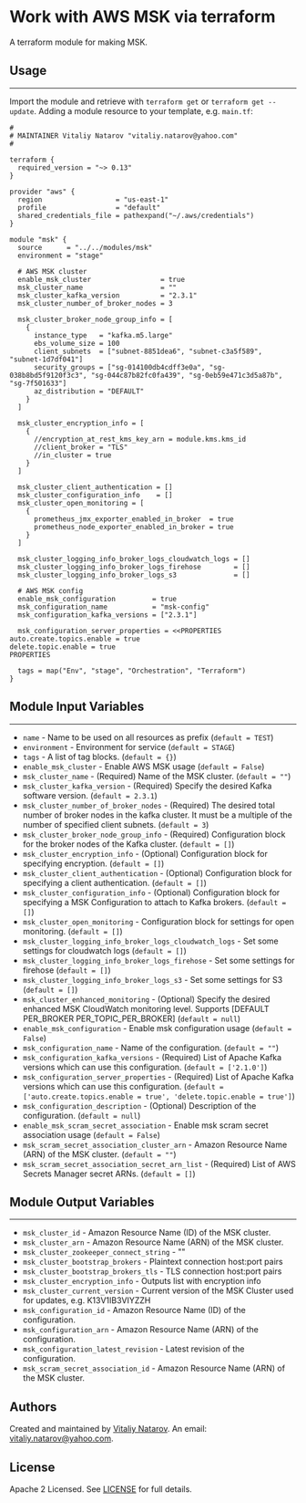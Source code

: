 # Work with AWS MSK via terraform

A terraform module for making MSK.


## Usage
----------------------
Import the module and retrieve with ```terraform get``` or ```terraform get --update```. Adding a module resource to your template, e.g. `main.tf`:

```
#
# MAINTAINER Vitaliy Natarov "vitaliy.natarov@yahoo.com"
#

terraform {
  required_version = "~> 0.13"
}

provider "aws" {
  region                  = "us-east-1"
  profile                 = "default"
  shared_credentials_file = pathexpand("~/.aws/credentials")
}

module "msk" {
  source      = "../../modules/msk"
  environment = "stage"

  # AWS MSK cluster
  enable_msk_cluster                 = true
  msk_cluster_name                   = ""
  msk_cluster_kafka_version          = "2.3.1"
  msk_cluster_number_of_broker_nodes = 3

  msk_cluster_broker_node_group_info = [
    {
      instance_type   = "kafka.m5.large"
      ebs_volume_size = 100
      client_subnets  = ["subnet-8851dea6", "subnet-c3a5f589", "subnet-1d7df041"]
      security_groups = ["sg-014100db4cdff3e0a", "sg-038b8bd5f9120f3c3", "sg-044c87b82fc0fa439", "sg-0eb59e471c3d5a87b", "sg-7f501633"]
      az_distribution = "DEFAULT"
    }
  ]

  msk_cluster_encryption_info = [
    {
      //encryption_at_rest_kms_key_arn = module.kms.kms_id
      //client_broker = "TLS"
      //in_cluster = true
    }
  ]

  msk_cluster_client_authentication = []
  msk_cluster_configuration_info    = []
  msk_cluster_open_monitoring = [
    {
      prometheus_jmx_exporter_enabled_in_broker  = true
      prometheus_node_exporter_enabled_in_broker = true
    }
  ]

  msk_cluster_logging_info_broker_logs_cloudwatch_logs = []
  msk_cluster_logging_info_broker_logs_firehose        = []
  msk_cluster_logging_info_broker_logs_s3              = []

  # AWS MSK config
  enable_msk_configuration         = true
  msk_configuration_name           = "msk-config"
  msk_configuration_kafka_versions = ["2.3.1"]

  msk_configuration_server_properties = <<PROPERTIES
auto.create.topics.enable = true
delete.topic.enable = true
PROPERTIES

  tags = map("Env", "stage", "Orchestration", "Terraform")
}
```

## Module Input Variables
----------------------
- `name` - Name to be used on all resources as prefix (`default = TEST`)
- `environment` - Environment for service (`default = STAGE`)
- `tags` - A list of tag blocks. (`default = {}`)
- `enable_msk_cluster` - Enable AWS MSK usage (`default = False`)
- `msk_cluster_name` - (Required) Name of the MSK cluster. (`default = ""`)
- `msk_cluster_kafka_version` - (Required) Specify the desired Kafka software version. (`default = 2.3.1`)
- `msk_cluster_number_of_broker_nodes` - (Required) The desired total number of broker nodes in the kafka cluster. It must be a multiple of the number of specified client subnets. (`default = 3`)
- `msk_cluster_broker_node_group_info` - (Required) Configuration block for the broker nodes of the Kafka cluster. (`default = []`)
- `msk_cluster_encryption_info` - (Optional) Configuration block for specifying encryption. (`default = []`)
- `msk_cluster_client_authentication` - (Optional) Configuration block for specifying a client authentication. (`default = []`)
- `msk_cluster_configuration_info` - (Optional) Configuration block for specifying a MSK Configuration to attach to Kafka brokers. (`default = []`)
- `msk_cluster_open_monitoring` - Configuration block for settings for open monitoring. (`default = []`)
- `msk_cluster_logging_info_broker_logs_cloudwatch_logs` - Set some settings for cloudwatch logs (`default = []`)
- `msk_cluster_logging_info_broker_logs_firehose` - Set some settings for firehose (`default = []`)
- `msk_cluster_logging_info_broker_logs_s3` - Set some settings for S3  (`default = []`)
- `msk_cluster_enhanced_monitoring` - (Optional) Specify the desired enhanced MSK CloudWatch monitoring level. Supports [DEFAULT PER_BROKER PER_TOPIC_PER_BROKER] (`default = null`)
- `enable_msk_configuration` - Enable msk configuration usage (`default = False`)
- `msk_configuration_name` - Name of the configuration. (`default = ""`)
- `msk_configuration_kafka_versions` - (Required) List of Apache Kafka versions which can use this configuration. (`default = ['2.1.0']`)
- `msk_configuration_server_properties` - (Required) List of Apache Kafka versions which can use this configuration. (`default = ['auto.create.topics.enable = true', 'delete.topic.enable = true']`)
- `msk_configuration_description` - (Optional) Description of the configuration. (`default = null`)
- `enable_msk_scram_secret_association` - Enable msk scram secret association usage (`default = False`)
- `msk_scram_secret_association_cluster_arn` - Amazon Resource Name (ARN) of the MSK cluster. (`default = ""`)
- `msk_scram_secret_association_secret_arn_list` - (Required) List of AWS Secrets Manager secret ARNs. (`default = []`)

## Module Output Variables
----------------------
- `msk_cluster_id` - Amazon Resource Name (ID) of the MSK cluster.
- `msk_cluster_arn` - Amazon Resource Name (ARN) of the MSK cluster.
- `msk_cluster_zookeeper_connect_string` - ""
- `msk_cluster_bootstrap_brokers` - Plaintext connection host:port pairs
- `msk_cluster_bootstrap_brokers_tls` - TLS connection host:port pairs
- `msk_cluster_encryption_info` - Outputs list with encryption info
- `msk_cluster_current_version` - Current version of the MSK Cluster used for updates, e.g. K13V1IB3VIYZZH
- `msk_configuration_id` - Amazon Resource Name (ID) of the configuration.
- `msk_configuration_arn` - Amazon Resource Name (ARN) of the configuration.
- `msk_configuration_latest_revision` - Latest revision of the configuration.
- `msk_scram_secret_association_id` - Amazon Resource Name (ARN) of the MSK cluster.


## Authors

Created and maintained by [Vitaliy Natarov](https://github.com/SebastianUA). An email: [vitaliy.natarov@yahoo.com](vitaliy.natarov@yahoo.com).

## License

Apache 2 Licensed. See [LICENSE](https://github.com/SebastianUA/terraform/blob/master/LICENSE) for full details.

